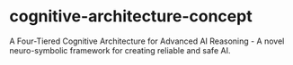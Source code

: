 # cognitive-architecture-concept
A Four-Tiered Cognitive Architecture for Advanced AI Reasoning - A novel neuro-symbolic framework for creating reliable and safe AI.
